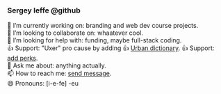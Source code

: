 ### Sergey Ieffe @github

🔭 I’m currently working on: branding and web dev course projects.  
👯 I’m looking to collaborate on: whaatever cool.  
🤔 I’m looking for help with: funding, maybe full-stack coding.  
👍 Support: "Uxer" pro cause by adding 👍 [Urban dictionary](https://www.urbandictionary.com/define.php?term=uxer). 
👍 Support: [add perks](https://ko-fi.com/sergeyieffe).  
💬 Ask me about: anything actually.  
📫 How to reach me: [send message](https://ieffe.art.blog/contact/).    
😄 Pronouns: [i-e-fe] -eu   
